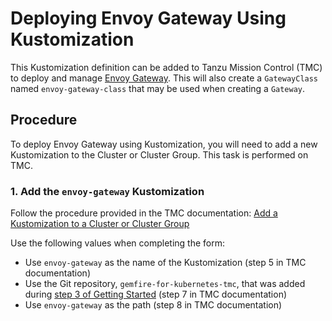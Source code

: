 # Deploying Envoy Gateway Using Kustomization
This Kustomization definition can be added to Tanzu Mission Control (TMC) to deploy and manage [Envoy Gateway](https://gateway.envoyproxy.io/). This will also create a `GatewayClass` named `envoy-gateway-class` that may be used when creating a `Gateway`.

## Procedure
To deploy Envoy Gateway using Kustomization, you will need to add a new Kustomization to the Cluster or Cluster Group. This task is performed on TMC.

### 1. Add the `envoy-gateway` Kustomization
Follow the procedure provided in the TMC documentation: [Add a Kustomization to a Cluster or Cluster Group
](https://docs.vmware.com/en/VMware-Tanzu-Mission-Control/services/tanzumc-using/GUID-99916A6D-5DAF-4A26-88C7-28662F847F2F.html)

Use the following values when completing the form:
* Use `envoy-gateway` as the name of the Kustomization (step 5 in TMC documentation)
* Use the Git repository, `gemfire-for-kubernetes-tmc`, that was added during [step 3 of Getting Started](../README.md#3-add-a-git-repository) (step 7 in TMC documentation)
* Use `envoy-gateway` as the path (step 8 in TMC documentation)
